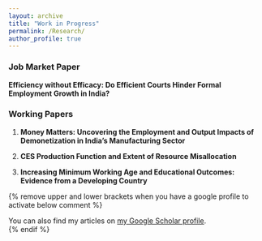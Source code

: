 ```yaml
---
layout: archive
title: "Work in Progress"
permalink: /Research/
author_profile: true
---
```


### Job Market Paper
**Efficiency without Efficacy: Do Efficient Courts Hinder Formal Employment Growth in India?**

### Working Papers
1. **Money Matters: Uncovering the Employment and Output Impacts of Demonetization in India’s Manufacturing Sector**
   
2. **CES Production Function and Extent of Resource Misallocation**

3. **Increasing Minimum Working Age and Educational Outcomes: Evidence from a Developing Country**

{% remove upper and lower brackets when you have a google profile to activate below comment %}
  <div class="wordwrap">You can also find my articles on <a href="{{site.author.googlescholar}}">my Google Scholar profile</a>.</div>
{% endif %}
